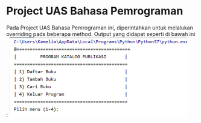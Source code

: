# Project UAS Bahasa Pemrograman
Pada Project UAS Bahasa Pemrograman ini, diperintahkan untuk melalukan overriding pads beberapa method.
Output yang didapat seperti di bawah ini :
![output](https://github.com/kameliacindy/uaspy20/blob/master/output.PNG) 
